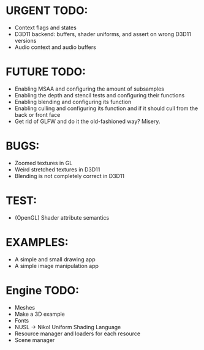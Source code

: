 # URGENT TODO: 
- Context flags and states
- D3D11 backend: buffers, shader uniforms, and assert on wrong D3D11 versions
- Audio context and audio buffers

# FUTURE TODO: 
- Enabling MSAA and configuring the amount of subsamples 
- Enabling the depth and stencil tests and configuring their functions 
- Enabling blending and configuring its function 
- Enabling culling and configuring its function and if it should cull from the back or front face 
- Get rid of GLFW and do it the old-fashioned way? Misery.

# BUGS: 
- Zoomed textures in GL
- Weird stretched textures in D3D11
- Blending is not completely correct in D3D11

# TEST: 
- (OpenGL) Shader attribute semantics

# EXAMPLES: 
- A simple and small drawing app
- A simple image manipulation app

# Engine TODO:
- Meshes
- Make a 3D example
- Fonts 
- NUSL -> Nikol Uniform Shading Language
- Resource manager and loaders for each resource
- Scene manager
